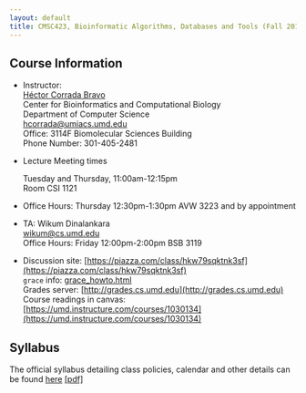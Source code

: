 ```yaml
---
layout: default
title: CMSC423, Bioinformatic Algorithms, Databases and Tools (Fall 2014)
---
```



Course Information
-------------------

*	Instructor:  
	[H&eacute;ctor Corrada Bravo](http://www.cbcb.umd.edu/~hcorrada)  
	Center for Bioinformatics and Computational Biology  
	Department of Computer Science  
	<hcorrada@umiacs.umd.edu>  
	Office: 3114F Biomolecular Sciences Building  
	Phone Number: 301-405-2481 

*	Lecture Meeting times  

	Tuesday and Thursday, 11:00am-12:15pm  
	Room CSI 1121

*	Office Hours: Thursday 12:30pm-1:30pm AVW 3223 and by appointment

*	TA: Wikum Dinalankara  
	<wikum@cs.umd.edu>  
	Office Hours: Friday 12:00pm-2:00pm BSB 3119    

* 	Discussion site: [https://piazza.com/class/hkw79sqktnk3sf](https://piazza.com/class/hkw79sqktnk3sf)  
	`grace` info: [grace_howto.html](grace_howto.html)  
	Grades server: [http://grades.cs.umd.edu](http://grades.cs.umd.edu)  
	Course readings in canvas: [https://umd.instructure.com/courses/1030134](https://umd.instructure.com/courses/1030134)

Syllabus
--------

The official syllabus detailing class policies, calendar and other details can be found [here](syllabus.html) [[pdf]](pdf/syllabus.pdf)


